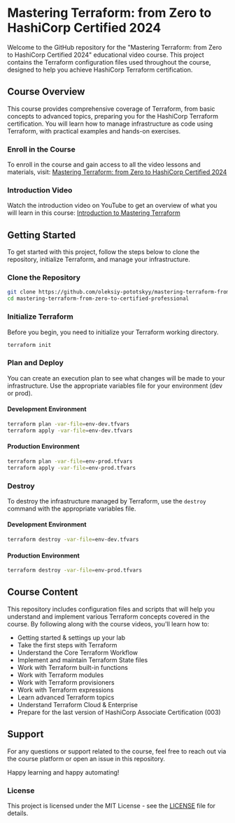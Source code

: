 # Mastering Terraform: from Zero to HashiCorp Certified 2024

Welcome to the GitHub repository for the "Mastering Terraform: from Zero to HashiCorp Certified 2024" educational video course. This project contains the Terraform configuration files used throughout the course, designed to help you achieve HashiCorp Terraform certification.

## Course Overview

This course provides comprehensive coverage of Terraform, from basic concepts to advanced topics, preparing you for the HashiCorp Terraform certification. You will learn how to manage infrastructure as code using Terraform, with practical examples and hands-on exercises.

### Enroll in the Course

To enroll in the course and gain access to all the video lessons and materials, visit: [Mastering Terraform: from Zero to HashiCorp Certified 2024](https://pototskyy.net/mastering-terraform-from-zero-to-hashicorp-certified/)

### Introduction Video

Watch the introduction video on YouTube to get an overview of what you will learn in this course: [Introduction to Mastering Terraform](https://youtu.be/bbrPc9JOjsA)

## Getting Started

To get started with this project, follow the steps below to clone the repository, initialize Terraform, and manage your infrastructure.

### Clone the Repository

```bash
git clone https://github.com/oleksiy-pototskyy/mastering-terraform-from-zero-to-certified-professional.git
cd mastering-terraform-from-zero-to-certified-professional
```

### Initialize Terraform

Before you begin, you need to initialize your Terraform working directory.

```bash
terraform init
```

### Plan and Deploy

You can create an execution plan to see what changes will be made to your infrastructure. Use the appropriate variables file for your environment (dev or prod).

#### Development Environment

```bash
terraform plan -var-file=env-dev.tfvars
terraform apply -var-file=env-dev.tfvars
```

#### Production Environment

```bash
terraform plan -var-file=env-prod.tfvars
terraform apply -var-file=env-prod.tfvars
```

### Destroy

To destroy the infrastructure managed by Terraform, use the `destroy` command with the appropriate variables file.

#### Development Environment

```bash
terraform destroy -var-file=env-dev.tfvars
```

#### Production Environment

```bash
terraform destroy -var-file=env-prod.tfvars
```

## Course Content

This repository includes configuration files and scripts that will help you understand and implement various Terraform concepts covered in the course. By following along with the course videos, you'll learn how to:

- Getting started & settings up your lab
- Take the first steps with Terraform 
- Understand the Core Terraform Workflow 
- Implement and maintain Terraform State files 
- Work with Terraform built-in functions 
- Work with Terraform modules 
- Work with Terraform provisioners 
- Work with Terraform expressions 
- Learn advanced Terraform topics 
- Understand Terraform Cloud & Enterprise
- Prepare for the last version of HashiCorp Associate Certification (003)

## Support

For any questions or support related to the course, feel free to reach out via the course platform or open an issue in this repository.

Happy learning and happy automating!

### License

This project is licensed under the MIT License - see the [LICENSE](LICENSE) file for details.
